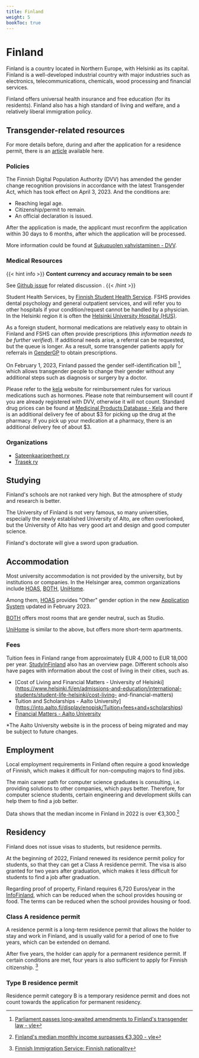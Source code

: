 ```yaml
---
title: Finland
weight: 5
bookToc: true
---
```


# Finland

Finland is a country located in Northern Europe, with Helsinki as its capital. Finland is a well-developed industrial country with major industries such as electronics, telecommunications, chemicals, wood processing and financial services.

Finland offers universal health insurance and free education (for its residents). Finland also has a high standard of living and welfare, and a relatively liberal immigration policy.

## Transgender-related resources

For more details before, during and after the application for a residence permit, there is an [article](https://verbose.linzh.me/posts/2023-start-at-finland/) available here.

### Policies

The Finnish Digital Population Authority (DVV) has amended the gender change recognition provisions in accordance with the latest Transgender Act, which has took effect on April 3, 2023. And the conditions are:

- Reaching legal age.
- Citizenship/permit to remain.
- An official declaration is issued.

After the application is made, the applicant must reconfirm the application within 30 days to 6 months, after which the application will be processed.

More information could be found at [Sukupuolen vahvistaminen - DVV](https://dvv.fi/sukupuolen-vahvistaminen).

### Medical Resources


{{< hint info >}}
**Content currency and accuracy remain to be seen**

See [Github issue](https://github.com/Linzh7/TransAcademicUniGuide/issues/2) for related discussion .
{{< /hint >}}

Student Health Services, by [Finnish Student Health Service](https://www.yths.fi/en/frontpage/). FSHS provides dental psychology and general outpatient services, and will refer you to other hospitals if your condition/request cannot be handled by a physician. In the Helsinki region it is often the [Helsinki University Hospital (HUS)](https://www.hus.fi/en).

As a foreign student, hormonal medications are relatively easy to obtain in Finland and FSHS can often provide prescriptions (*this information needs to be further verified*). If additional needs arise, a referral can be requested, but the queue is longer. As a result, some transgender patients apply for referrals in [GenderGP](../#gendergp) to obtain prescriptions.

On February 1, 2023, Finland passed the gender self-identification bill [^3], which allows transgender people to change their gender without any additional steps such as diagnosis or surgery by a doctor.

Please refer to the [kela](https://www.kela.fi/medicine-expenses) website for reimbursement rules for various medications such as hormones. Please note that reimbursement will count if you are already registered with DVV, otherwise it will not count. Standard drug prices can be found at [Medicinal Products Database - Kela](https://asiointi.kela.fi/laakekys_app/LaakekysApplication?kieli=en) and there is an additional delivery fee of about $3 for picking up the drug at the pharmacy. If you pick up your medication at a pharmacy, there is an additional delivery fee of about $3.

### Organizations

- [Sateenkaariperheet ry](https://sateenkaariperheet.fi/)
- [Trasek ry](https://trasek.fi/)

## Studying

Finland's schools are not ranked very high. But the atmosphere of study and research is better.

The University of Finland is not very famous, so many universities, especially the newly established University of Alto, are often overlooked, but the University of Alto has very good art and design and good computer science.

Finland's doctorate will give a sword upon graduation.

## Accommodation

Most university accommodation is not provided by the university, but by institutions or companies. In the Helsingør area, common organizations include [HOAS](https://www.hoas.fi/en/), [BOTH](https://bothxhome.fi/en/), [UniHome](https://unihome.fi/en/home).

Among them, [HOAS](https://www.hoas.fi/en/) provides "Other" gender option in the new [Application System](https://application.hoas.fi/) updated in February 2023.

[BOTH](https://bothxhome.fi/en/) offers most rooms that are gender neutral, such as Studio.

[UniHome](https://unihome.fi/en/home) is similar to the above, but offers more short-term apartments.

### Fees

Tuition fees in Finland range from approximately EUR 4,000 to EUR 18,000 per year. [StudyInFinland](https://www.studyinfinland.fi/admissions/fees-and-costs) also has an overview page. Different schools also have pages with information about the cost of living in their cities, such as.
- [Cost of Living and Financial Matters - University of Helsinki](https://www.helsinki.fi/en/admissions-and-education/international-students/student-life-helsinki/cost-living- and-financial-matters)
- Tuition and Scholarships - Aalto University](https://into.aalto.fi/display/enopisk/Tuition+fees+and+scholarships)
- [Financial Matters - Aalto University](https://into.aalto.fi/display/enopisk/Financial+matters)

*The Aalto University website is in the process of being migrated and may be subject to future changes.


## Employment

Local employment requirements in Finland often require a good knowledge of Finnish, which makes it difficult for non-computing majors to find jobs.

The main career path for computer science graduates is consulting, i.e. providing solutions to other companies, which pays better. Therefore, for computer science students, certain engineering and development skills can help them to find a job better.

Data shows that the median income in Finland in 2022 is over €3,300.[^2]

## Residency

Finland does not issue visas to students, but residence permits.

At the beginning of 2022, Finland renewed its residence permit policy for students, so that they can get a Class A residence permit. The visa is also granted for two years after graduation, which makes it less difficult for students to find a job after graduation.

Regarding proof of property, Finland requires 6,720 Euros/year in the [InfoFinland](https://www.infofinland.fi/zh/moving-to-finland/non-eu-citizens/study-in-finland), which can be reduced when the school provides housing or food. The terms can be reduced when the school provides housing or food.

### Class A residence permit

A residence permit is a long-term residence permit that allows the holder to stay and work in Finland, and is usually valid for a period of one to five years, which can be extended on demand.

After five years, the holder can apply for a permanent residence permit. If certain conditions are met, four years is also sufficient to apply for Finnish citizenship. [^1]

### Type B residence permit

Residence permit category B is a temporary residence permit and does not count towards the application for permanent residency.


[^1]: [Finnish Immigration Service: Finnish nationality](https://migri.fi/en/faq-finnish-citizenship)
[^2]: [Finland's median monthly income surpasses €3,300 - yle](https://yle.fi/a/3-12647702)
[^3]: [Parliament passes long-awaited amendments to Finland's transgender law - yle](https://yle.fi/a/74-20015866)